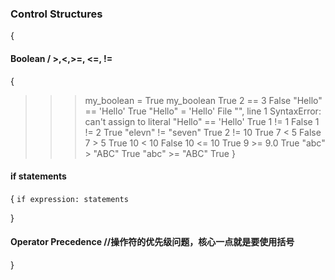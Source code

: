 ### Control Structures
{
#### Boolean / >,<,>=, <=, !=
{
>>> my_boolean = True
>>> my_boolean
True
>>> 2 == 3
False
>>> "Hello" == 'Hello'
True
>>> "Hello" = 'Hello'
  File "<stdin>", line 1
SyntaxError: can't assign to literal
>>> "Hello" == 'Hello'
True
>>> 1 != 1
False
>>> 1 != 2
True
>>> "elevn" != "seven"
True
>>> 2 != 10
True
>>> 7 < 5
False
>>> 7 > 5
True
>>> 10 < 10
False
>>> 10 <= 10
True
>>> 9 >= 9.0
True
>>> "abc" > "ABC"
True
>>> "abc" >= "ABC"
True
}

#### if statements
{
	```
		if expression:
			statements
	```


}

#### Operator Precedence //操作符的优先级问题，核心一点就是要使用括号

}

